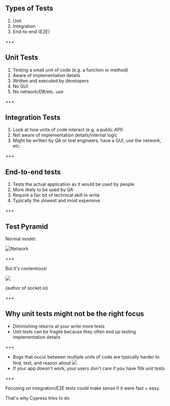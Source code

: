 ## Types of Tests

1. Unit
1. Integration
1. End-to-end (E2E)

+++

## Unit Tests

1. Testing a small unit of code (e.g. a function or method)
1. Aware of implementation details
1. Written and executed by developers
1. No GUI
1. No network/DB/etc. use

+++

## Integration Tests

1. Look at how units of code interact (e.g. a public API)
1. Not aware of implementation details/internal logic
1. Might be written by QA or test engineers, have a GUI, use the network, etc.

+++

## End-to-end tests

1. Tests the actual application as it would be used by people
1. More likely to be used by QA
1. Require a fair bit of technical skill to write
1. Typically the slowest and most expensive

+++

## Test Pyramid

Normal model:

![Network](https://automationpanda.files.wordpress.com/2017/10/the-testing-pyramid.png?w=620)

+++

But it's contentious!

![](https://www.dropbox.com/s/tsjxri6u3ndhkhn/testing-rauchg.png?raw=1)

(author of socket.io)

+++

## Why unit tests might not be the right focus

- Diminishing returns at your write more tests
- Unit tests can be fragile because they often end up testing implementation details

+++

- Bugs that occur between multiple units of code are typically harder to find, test, and reason about
![](https://cdn-images-1.medium.com/max/1600/0*eCs8GoVZVksoQtQx.gif)
- If your app doesn't work, your users don't care if you have 10k unit tests

+++

Focusing on integration/E2E tests could make sense if it were fast + easy.

That's why Cypress tries to do